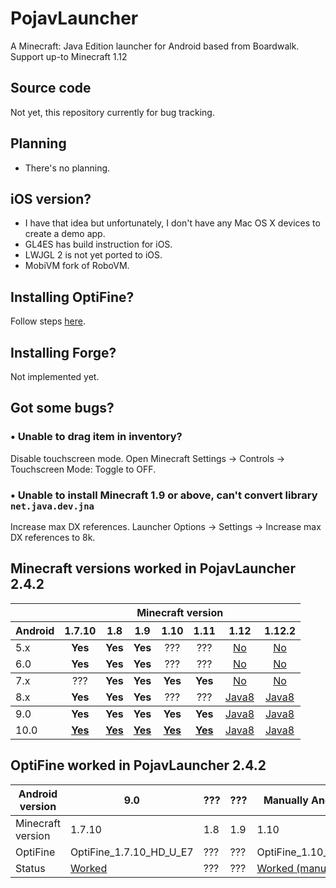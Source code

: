# PojavLauncher
A Minecraft: Java Edition launcher for Android based from Boardwalk. Support up-to Minecraft 1.12

## Source code
Not yet, this repository currently for bug tracking.

## Planning
- There's no planning.

## iOS version?
- I have that idea but unfortunately, I don't have any Mac OS X devices to create a demo app.
- GL4ES has build instruction for iOS.
- LWJGL 2 is not yet ported to iOS.
- MobiVM fork of RoboVM.

## Installing OptiFine?
Follow steps [here](https://github.com/khanhduytran0/PojavLauncher/wiki/Install-OptiFine).

## Installing Forge?
Not implemented yet.

## Got some bugs?
### • Unable to drag item in inventory?
Disable touchscreen mode. Open Minecraft Settings -> Controls -> Touchscreen Mode: Toggle to OFF.

### • Unable to install Minecraft 1.9 or above, can't convert library `net.java.dev.jna`
Increase max DX references. Launcher Options -> Settings -> Increase max DX references to 8k.

## Minecraft versions worked in PojavLauncher 2.4.2

<table>
	  <thead>
		<tr>
		  <th></th>
		  <th align="center" colspan="7">Minecraft version</th>
		</tr>
		<tr>
		  <th>Android</th>
		  <th align="center">1.7.10</th>
		  <th align="center">1.8</th>
		  <th align="center">1.9</th>
		  <th align="center">1.10</th>
		  <th align="center">1.11</th>
		  <th align="center">1.12</th>
		  <th align="center">1.12.2</th>
		</tr>
	  </thead>
	  <tbody>
		<tr>
		  <td>5.x</td>
		  <td align="center"><b>Yes</b></td>
		  <td align="center"><b>Yes</b></td>
		  <td align="center"><b>Yes</b></td>
		  <td align="center">???</td>
		  <td align="center">???</td>
		  <td align="center"><a href="https://stackoverflow.com/a/57861173">No</a></td>
		  <td align="center"><a href="https://stackoverflow.com/a/57861173">No</a></td>
		</tr>
		<tr>
		  <td>6.0</td>
		  <td align="center"><b>Yes</b></td>
		  <td align="center"><b>Yes</b></td>
		  <td align="center"><b>Yes</b></td>
		  <td align="center">???</td>
		  <td align="center">???</td>
		  <td align="center"><a href="https://stackoverflow.com/a/57861173">No</a></td>
		  <td align="center"><a href="https://stackoverflow.com/a/57861173">No</a></td>
		</tr>
	  </tbody>
	  <tbody>
		<tr>
		  <td>7.x</td>
		  <td align="center">???</td>
		  <td align="center"><b>Yes</b></td>
		  <td align="center"><b>Yes</b></td>
		  <td align="center"><b>Yes</b></td>
		  <td align="center"><b>Yes</b></td>
		  <td align="center"><a href="https://stackoverflow.com/a/57861173">No</a></td>
		  <td align="center"><a href="https://stackoverflow.com/a/57861173">No</a></td>
		</tr>
		<tr>
		  <td>8.x</td>
		  <td align="center"><b>Yes</b></td>
		  <td align="center"><b>Yes</b></td>
		  <td align="center"><b>Yes</b></td>
		  <td align="center">???</td>
		  <td align="center">???</td>
		  <td align="center"><a href="https://stackoverflow.com/a/57861173">Java8</a></td>
		  <td align="center"><a href="https://stackoverflow.com/a/57861173">Java8</a></td>
		</tr>
	  </tbody>
	  <tbody>
		<tr>
		  <td>9.0</td>
		  <td align="center"><b>Yes</b></td>
		  <td align="center"><b>Yes</b></td>
		  <td align="center"><b>Yes</b></td>
		  <td align="center"><b>Yes</b></td>
		  <td align="center"><b>Yes</b></td>
		  <td align="center"><a href="https://stackoverflow.com/a/57861173">Java8</a></td>
		  <td align="center"><a href="https://stackoverflow.com/a/57861173">Java8</a></td>
		</tr>
		<tr>
		  <td>10.0</td>
		  <td align="center"><a href="https://github.com/khanhduytran0/PojavLauncher/issues/7#issue-586928527"><b>Yes</b></a></td>
		  <td align="center"><a href="https://github.com/khanhduytran0/PojavLauncher/issues/7#issue-586928527"><b>Yes</b></a></td>
		  <td align="center"><a href="https://github.com/khanhduytran0/PojavLauncher/issues/7#issue-586928527"><b>Yes</b></a></td>
		  <td align="center"><a href="https://github.com/khanhduytran0/PojavLauncher/issues/7#issue-586928527"><b>Yes</b></a></td>
		  <td align="center"><a href="https://github.com/khanhduytran0/PojavLauncher/issues/7#issue-586928527"><b>Yes</b></a></td>
		  <td align="center"><a href="https://stackoverflow.com/a/57861173">Java8</a></td>
		  <td align="center"><a href="https://stackoverflow.com/a/57861173">Java8</a></td>
		</tr>
	  </tbody>
	</table>


## OptiFine worked in PojavLauncher 2.4.2
|Android version  |  9.0 |???|???|Manually Android 10|9.0|
|-----------------|------|---|---|-----|-----|
|Minecraft version|1.7.10|1.8|1.9| 1.10| 1.11|
|OptiFine         |OptiFine_1.7.10_HD_U_E7|???|???|OptiFine_1.10_HD_U_H5|OptiFine_1.11_HD_U_F5|
|Status           |[Worked](https://youtu.be/In_EPebQG7Q)|???|???|[Worked (manually)](https://youtu.be/TJeJcPFgzcI)|[Worked (with 1 hack)](https://youtu.be/eIawM9UmQ88)
